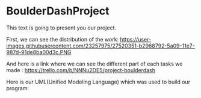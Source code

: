 # BoulderDashProject

This text is going to present you our project.

First, we can see the distribution of the work: 
https://user-images.githubusercontent.com/23257975/27520351-b2968792-5a09-11e7-987d-91de8ba00d3c.PNG

And here is a link where we can see the different part of each tasks we made :
https://trello.com/b/NNNu2DE5/project-boulderdash

Here is our UML(Unified Modeling Language) which was used to build our program:
